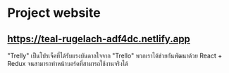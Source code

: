 # Project website
https://teal-rugelach-adf4dc.netlify.app
---
"Trelly" เป็นโปรเจ็คที่ได้รับแรงบันดาลใจจาก "Trello" 
พวกเราได้ช่วยกันพัฒนาด้วย React + Redux จนสามารถทำหน้าบอร์ดที่สามารถใช้งานจริงได้
